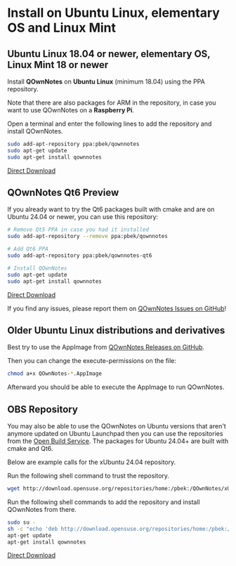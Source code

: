 # Install on Ubuntu Linux, elementary OS and Linux Mint

## Ubuntu Linux 18.04 or newer, elementary OS, Linux Mint 18 or newer

Install **QOwnNotes** on **Ubuntu Linux** (minimum 18.04) using the PPA repository.

Note that there are also packages for ARM in the repository, in case you want to use QOwnNotes on a **Raspberry Pi**.

Open a terminal and enter the following lines to add the repository and install QOwnNotes.

```bash
sudo add-apt-repository ppa:pbek/qownnotes
sudo apt-get update
sudo apt-get install qownnotes
```

[Direct Download](https://launchpad.net/~pbek/+archive/ubuntu/qownnotes/+packages)

## QOwnNotes Qt6 Preview

If you already want to try the Qt6 packages built with cmake and are on
Ubuntu 24.04 or newer, you can use this repository:

```bash
# Remove Qt5 PPA in case you had it installed
sudo add-apt-repository --remove ppa:pbek/qownnotes

# Add Qt6 PPA
sudo add-apt-repository ppa:pbek/qownnotes-qt6

# Install QOwnNotes
sudo apt-get update
sudo apt-get install qownnotes
```

[Direct Download](https://launchpad.net/~pbek/+archive/ubuntu/qownnotes-qt6/+packages)

If you find any issues, please report them on [QOwnNotes Issues on GitHub](https://github.com/pbek/QOwnNotes/issues)!

## Older Ubuntu Linux distributions and derivatives

Best try to use the AppImage from [QOwnNotes Releases on GitHub](https://github.com/pbek/QOwnNotes/releases).

Then you can change the execute-permissions on the file:

```bash
chmod a+x QOwnNotes-*.AppImage
```

Afterward you should be able to execute the AppImage to run QOwnNotes.

## OBS Repository

You may also be able to use the QOwnNotes on Ubuntu versions that aren't anymore updated on Ubuntu Launchpad then you can
use the repositories from the [Open Build Service](https://build.opensuse.org/package/show/home:pbek:QOwnNotes/desktop).
The packages for Ubuntu 24.04+ are built with cmake and Qt6.

Below are example calls for the xUbuntu 24.04 repository.

Run the following shell command to trust the repository.

```bash
wget http://download.opensuse.org/repositories/home:/pbek:/QOwnNotes/xUbuntu_24.04/Release.key -O - | sudo apt-key add -
```

Run the following shell commands to add the repository and install QOwnNotes from there.

```bash
sudo su -
sh -c "echo 'deb http://download.opensuse.org/repositories/home:/pbek:/QOwnNotes/xUbuntu_24.04/ /' >> /etc/apt/sources.list.d/qownnotes.list"
apt-get update
apt-get install qownnotes
```

[Direct Download](https://download.opensuse.org/repositories/home:/pbek:/QOwnNotes/xUbuntu_24.04)
